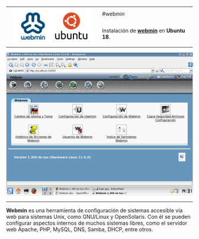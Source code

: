  <table width="100%" border="0" cellpadding="4" cellspacing="4">
  <tr>
    <td width="50%" rowspan="2" align="center" valign="middle"><a href="https://www.webmin.com/" target="_blank"><img src="https://github.com/midiam1/Webmin/blob/main/img/webmin.png" width="90%" height="90%"/></a></td>
    <td>#webmin</td>
  </tr>
  <tr>
    <td>Instalación de <strong><a href="https://www.webmin.com/" title="Ir a ..." target="_blank">webmin</a></strong> en <strong>Ubuntu 18</strong>.</td>
  </tr>
</table>
<p><center><img src="img/Webmin_1.jpg" width="512" height="384" /></center></p>
<hr/><p><strong>Webmin</strong> es una herramienta de configuración de sistemas accesible vía web para sistemas Unix, como GNU/Linux y OpenSolaris. Con él se pueden configurar aspectos internos de muchos sistemas libres, como el servidor web Apache, PHP, MySQL, DNS, Samba, DHCP, entre otros.</p>